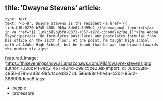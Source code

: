 title: 'Dwayne Stevens'
article:
  -
    type: text
    text: '<p>Dr. Dwayne Stevens is the resident <a href="{{ link:b10c0270-b760-458b-9b0a-8de04a3d95d2 }}">hexagonal theorist</a> in <a href="{{ link:5d2b95f8-0372-4557-a97c-c3c40d7a2f9e }}">The Adobe Skyscraper</a>. He formulates postulates and postulates formulae from his office on the sixth floor. At one point, he taught high school math at Adobe High School, but he found that he was too biased towards the number six.</p>'
featured_image: 'https://thiseveningsshow.s3.amazonaws.com/wiki/dwayne-stevens.png'
author: 7328c14f-7ec2-4511-a24d-29a1c5ce23eb
import_id: 30dc92fb-4956-479b-a43c-99fdf4ce4837
id: 596d68cf-be4a-430d-95d2-386901fdcba8
tags:
  - people
  - professors
